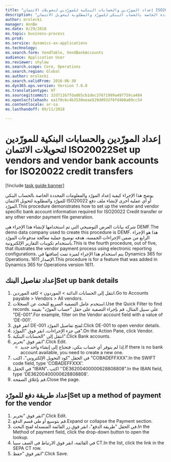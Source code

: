 ```yaml
--- 
title: "إعداد المورّدين والحسابات البنكية للمورّدين لتحويلات الائتمان ISO20022"
description: "يوضح هذا الإجراء كيفية إعداد المورّد والمعلومات المحددة الخاصة بالحساب البنكي للمورّد والمطلوبة لتحويل الائتمان ISO20022 أو أي عملية أخرى لإنشاء ملف دفع المورّد."
author: mrolecki
manager: AnnBe
ms.date: 8/29/2018
ms.topic: business-process
ms.prod: 
ms.service: dynamics-ax-applications
ms.technology: 
ms.search.form: VendTable, VendBankAccounts
audience: Application User
ms.reviewer: shylaw
ms.search.scope: Core, Operations
ms.search.region: Global
ms.author: mrolecki
ms.search.validFrom: 2016-06-30
ms.dyn365.ops.version: Version 7.0.0
ms.translationtype: HT
ms.sourcegitcommit: 32d71167fdad65cb1dec37671999a497759ca484
ms.openlocfilehash: ea1f0c6c4b3530eeae529d0932f8fd408a09cc54
ms.contentlocale: ar-sa
ms.lasthandoff: 09/11/2018

---
```

# <a name="set-up-vendors-and-vendor-bank-accounts-for-iso20022-credit-transfers"></a><span data-ttu-id="9b1ea-103">إعداد المورّدين والحسابات البنكية للمورّدين لتحويلات الائتمان ISO20022</span><span class="sxs-lookup"><span data-stu-id="9b1ea-103">Set up vendors and vendor bank accounts for ISO20022 credit transfers</span></span>

[!include [task guide banner](../../includes/task-guide-banner.md)]

<span data-ttu-id="9b1ea-104">يوضح هذا الإجراء كيفية إعداد المورّد والمعلومات المحددة الخاصة بالحساب البنكي للمورّد والمطلوبة لتحويل الائتمان ISO20022 أو أي عملية أخرى لإنشاء ملف دفع المورّد.</span><span class="sxs-lookup"><span data-stu-id="9b1ea-104">This procedure demonstrates how to set up the vendor and vendor specific bank account information required for ISO20022 Credit transfer or any other vendor payment file generation.</span></span> 

<span data-ttu-id="9b1ea-105">شركة بيانات العرض التوضيحي التي تم استخدامها لإنشاء هذا الإجراء هي DEMF.</span><span class="sxs-lookup"><span data-stu-id="9b1ea-105">The demo data company used to create this procedure is DEMF.</span></span>
<span data-ttu-id="9b1ea-106">هذا هو الإجراء الرابع من ضمن الإجراءات الخمسة، هدفه توضيح عملية معالجة مدفوعات المورّد باستخدام تكوينات التقارير الإلكترونية.</span><span class="sxs-lookup"><span data-stu-id="9b1ea-106">This is the fourth procedure, out of five, that illustrates the vendor payment process using electronic reporting configurations.</span></span> <span data-ttu-id="9b1ea-107">يتم استخدام هذا الإجراء لميزة تمت إضافتها في Dynamics 365 for Operations، الإصدار 1611.</span><span class="sxs-lookup"><span data-stu-id="9b1ea-107">This procedure is for a feature that was added in Dynamics 365 for Operations version 1611.</span></span>


## <a name="set-up-bank-details"></a><span data-ttu-id="9b1ea-108">إعداد تفاصيل البنك</span><span class="sxs-lookup"><span data-stu-id="9b1ea-108">Set up bank details</span></span>
1. <span data-ttu-id="9b1ea-109">انتقل إلى الحسابات الدائنة > الموردون > كافة الموردين.</span><span class="sxs-lookup"><span data-stu-id="9b1ea-109">Go to Accounts payable > Vendors > All vendors.</span></span>
2. <span data-ttu-id="9b1ea-110">استخدم عامل التصفية السريع للبحث عن السجلات.</span><span class="sxs-lookup"><span data-stu-id="9b1ea-110">Use the Quick Filter to find records.</span></span> <span data-ttu-id="9b1ea-111">على سبيل المثال، قم بإجراء التصفية على حقل "حساب المورّد" بقيمة "DE-001".</span><span class="sxs-lookup"><span data-stu-id="9b1ea-111">For example, filter on the Vendor account field with a value of 'DE-001'.</span></span>
3. <span data-ttu-id="9b1ea-112">انقر فوق DE-001 لفتح تفاصيل المورّد.</span><span class="sxs-lookup"><span data-stu-id="9b1ea-112">Click DE-001 to open vendor details.</span></span>
4. <span data-ttu-id="9b1ea-113">في جزء الإجراءات، انقر فوق "المورّد".</span><span class="sxs-lookup"><span data-stu-id="9b1ea-113">On the Action Pane, click Vendor.</span></span>
5. <span data-ttu-id="9b1ea-114">انتقل إلى "الحسابات البنكية".</span><span class="sxs-lookup"><span data-stu-id="9b1ea-114">Click Bank accounts.</span></span>
6. <span data-ttu-id="9b1ea-115">انقر فوق "تحرير".</span><span class="sxs-lookup"><span data-stu-id="9b1ea-115">Click Edit.</span></span>
    * <span data-ttu-id="9b1ea-116">إذا لم يتوفر أي حساب بنكي، فتحتاج إلى إنشاء واحد جديد.</span><span class="sxs-lookup"><span data-stu-id="9b1ea-116">If there is no bank account available, you need to create a new one.</span></span>  
7. <span data-ttu-id="9b1ea-117">في الحقل "كود التحويل الإلكتروني‬"، اكتب "COBADEFFXXX".</span><span class="sxs-lookup"><span data-stu-id="9b1ea-117">In the SWIFT code field, type 'COBADEFFXXX'.</span></span>
8. <span data-ttu-id="9b1ea-118">في الحقل "IBAN"، اكتب ''DE36200400000628808808".</span><span class="sxs-lookup"><span data-stu-id="9b1ea-118">In the IBAN field, type 'DE36200400000628808808'.</span></span>
9. <span data-ttu-id="9b1ea-119">قم بإغلاق الصفحة.</span><span class="sxs-lookup"><span data-stu-id="9b1ea-119">Close the page.</span></span>

## <a name="set-up-a-method-of-payment-for-the-vendor"></a><span data-ttu-id="9b1ea-120">إعداد طريقة دفع للمورّد</span><span class="sxs-lookup"><span data-stu-id="9b1ea-120">Set up a method of payment for the vendor</span></span>
1. <span data-ttu-id="9b1ea-121">انقر فوق "تحرير".</span><span class="sxs-lookup"><span data-stu-id="9b1ea-121">Click Edit.</span></span>
2. <span data-ttu-id="9b1ea-122">قم بتوسيع أو طي قسم الدفع.</span><span class="sxs-lookup"><span data-stu-id="9b1ea-122">Expand or collapse the Payment section.</span></span>
3. <span data-ttu-id="9b1ea-123">في الحقل "طريقة الدفع"، انقر فوق زر القائمة المنسدلة لفتح البحث.</span><span class="sxs-lookup"><span data-stu-id="9b1ea-123">In the Method of payment field, click the drop-down button to open the lookup.</span></span>
4. <span data-ttu-id="9b1ea-124">في القائمة، انقر فوق الارتباط في الصف سيبا CT.</span><span class="sxs-lookup"><span data-stu-id="9b1ea-124">In the list, click the link in the SEPA CT row.</span></span>
5. <span data-ttu-id="9b1ea-125">انقر فوق "حفظ".</span><span class="sxs-lookup"><span data-stu-id="9b1ea-125">Click Save.</span></span>



